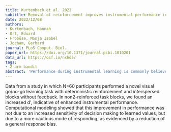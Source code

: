```yaml
---
title: Kurtenbach et al. 2022
subtitle: Removal of reinforcement improves instrumental performance in humans by decreasing a general action bias rather than unmasking learnt associations
date: 2022/12/08
authors:
- Kurtenbach, Hannah
- Ort, Eduard
- Froböse, Monja Isabel
- Jocham, Gerhard
journal: PLoS Comput. Biol.
paper_url: https://doi.org/10.1371/journal.pcbi.1010201
data_url: https://osf.io/nxhd5/
tags:
- 2-arm bandit
abstract: 'Performance during instrumental learning is commonly believed to reflect the knowledge that has been acquired up to that point. However, recent work in rodents found that instrumental performance was enhanced during periods when reinforcement was withheld, relative to periods when reinforcement was provided. This suggests that reinforcement may mask acquired knowledge and lead to impaired performance. In the present study, we investigated whether such a beneficial effect of removing reinforcement translates to humans. Specifically, we tested whether performance during learning was improved during non-reinforced relative to reinforced task periods using signal detection theory and a computational modelling approach. To this end, 60 healthy volunteers performed a novel visual go/no-go learning task with deterministic reinforcement. To probe acquired knowledge in the absence of reinforcement, we interspersed blocks without feedback. In these non-reinforced task blocks, we found an increased d, indicative of enhanced instrumental performance. However, computational modelling showed that this improvement in performance was not due to an increased sensitivity of decision making to learnt values, but to a more cautious mode of responding, as evidenced by a reduction of a general response bias. Together with an initial tendency to act, this is sufficient to drive differential changes in hit and false alarm rates that jointly lead to an increased d. To conclude, the improved instrumental performance in the absence of reinforcement observed in studies using asymmetrically reinforced go/no-go tasks may reflect a change in response bias rather than unmasking latent knowledge.'
---
```


Data from a study in which N=60 participants performed a novel visual go/no-go learning task with deterministic reinforcement and interspersed blocks without feedback. In non2-reinforced task blocks, we found an increased d', indicative of enhanced instrumental performance. Computational modeling showed that this improvement in performance was not due to an increased sensitivity of decision making to learned values, but due to a more cautious mode of responding, as evidenced by a reduction of a general response bias.
